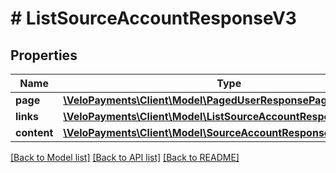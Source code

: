 # # ListSourceAccountResponseV3

## Properties

Name | Type | Description | Notes
------------ | ------------- | ------------- | -------------
**page** | [**\VeloPayments\Client\Model\PagedUserResponsePage**](PagedUserResponsePage.md) |  | [optional]
**links** | [**\VeloPayments\Client\Model\ListSourceAccountResponseV3Links[]**](ListSourceAccountResponseV3Links.md) |  | [optional]
**content** | [**\VeloPayments\Client\Model\SourceAccountResponseV3[]**](SourceAccountResponseV3.md) |  | [optional]

[[Back to Model list]](../../README.md#models) [[Back to API list]](../../README.md#endpoints) [[Back to README]](../../README.md)
